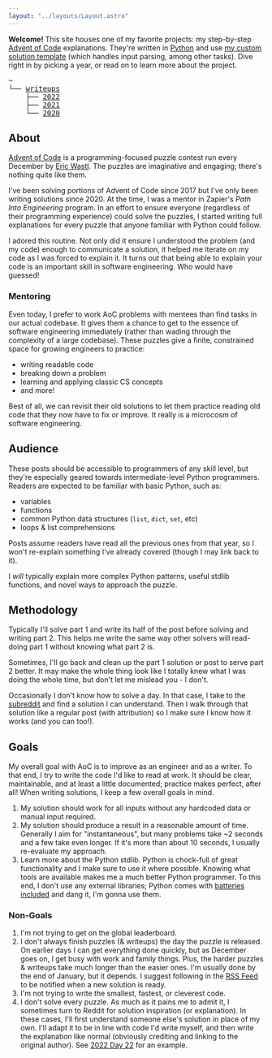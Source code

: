 ```yaml
---
layout: "../layouts/Layout.astro"
---
```


**Welcome!** This site houses one of my favorite projects: my step-by-step [Advent of Code](https://adventofcode.com) explanations. They're written in [Python](https://www.python.org/) and use [my custom solution template](https://github.com/xavdid/advent-of-code-python-template) (which handles input parsing, among other tasks). Dive right in by picking a year, or read on to learn more about the project.

<pre>
~
└── <a href="/writeups">writeups</a>
    ├── <a href="/writeups/2022">2022</a>
    ├── <a href="/writeups/2021">2021</a>
    └── <a href="/writeups/2020">2020</a>
</pre>

## About

[Advent of Code](https://adventofcode.com) is a programming-focused puzzle contest run every December by [Eric Wastl](http://was.tl/). The puzzles are imaginative and engaging; there's nothing quite like them.

I've been solving portions of Advent of Code since 2017 but I've only been writing solutions since 2020. At the time, I was a mentor in Zapier's _Path Into Engineering_ program. In an effort to ensure everyone (regardless of their programming experience) could solve the puzzles, I started writing full explanations for every puzzle that anyone familiar with Python could follow.

I adored this routine. Not only did it ensure I understood the problem (and my code) enough to communicate a solution, it helped me iterate on my code as I was forced to explain it. It turns out that being able to explain your code is an important skill in software engineering. Who would have guessed!

### Mentoring

Even today, I prefer to work AoC problems with mentees than find tasks in our actual codebase. It gives them a chance to get to the essence of software engineering immediately (rather than wading through the complexity of a large codebase). These puzzles give a finite, constrained space for growing engineers to practice:

- writing readable code
- breaking down a problem
- learning and applying classic CS concepts
- and more!

Best of all, we can revisit their old solutions to let them practice reading old code that they now have to fix or improve. It really is a microcosm of software engineering.

## Audience

These posts should be accessible to programmers of any skill level, but they're especially geared towards intermediate-level Python programmers. Readers are expected to be familiar with basic Python, such as:

- variables
- functions
- common Python data structures (`list`, `dict`, `set`, etc)
- loops & list comprehensions

Posts assume readers have read all the previous ones from that year, so I won't re-explain something I've already covered (though I may link back to it).

I _will_ typically explain more complex Python patterns, useful stdlib functions, and novel ways to approach the puzzle.

## Methodology

Typically I'll solve part 1 and write its half of the post before solving and writing part 2. This helps me write the same way other solvers will read- doing part 1 without knowing what part 2 is.

Sometimes, I'll go back and clean up the part 1 solution or post to serve part 2 better. It may make the whole thing look like I totally knew what I was doing the whole time, but don't let me mislead you - I don't.

Occasionally I don't know how to solve a day. In that case, I take to the [subreddit](https://old.reddit.com/r/adventofcode/) and find a solution I can understand. Then I walk through that solution like a regular post (with attribution) so I make sure I know how it works (and you can too!).

## Goals

My overall goal with AoC is to improve as an engineer and as a writer. To that end, I try to write the code I'd like to read at work. It should be clear, maintainable, and at least a little documented; practice makes perfect, after all! When writing solutions, I keep a few overall goals in mind.

1. My solution should work for all inputs without any hardcoded data or manual input required.
2. My solution should produce a result in a reasonable amount of time. Generally I aim for "instantaneous", but many problems take ~2 seconds and a few take even longer. If it's more than about 10 seconds, I usually re-evaluate my approach.
3. Learn more about the Python stdlib. Python is chock-full of great functionality and I make sure to use it where possible. Knowing what tools are available makes me a much better Python programmer. To this end, I don't use any external libraries; Python comes with [batteries included](https://en.wikipedia.org/wiki/Batteries_Included) and dang it, I'm gonna use them.

### Non-Goals

1. I'm not trying to get on the global leaderboard.
2. I don't always finish puzzles (& writeups) the day the puzzle is released. On earlier days I can get everything done quickly, but as December goes on, I get busy with work and family things. Plus, the harder puzzles & writeups take much longer than the easier ones. I'm usually done by the end of January, but it depends. I suggest following in the [RSS Feed](/feed.rss) to be notified when a new solution is ready.
3. I'm not trying to write the smallest, fastest, or cleverest code.
4. I don't solve every puzzle. As much as it pains me to admit it, I sometimes turn to Reddit for solution inspiration (or explanation). In these cases, I'll first understand someone else's solution in place of my own. I'll adapt it to be in line with code I'd write myself, and then write the explanation like normal (obviously crediting and linking to the original author). See [2022 Day 22](/writeups/2022/day/22#part-2) for an example.
